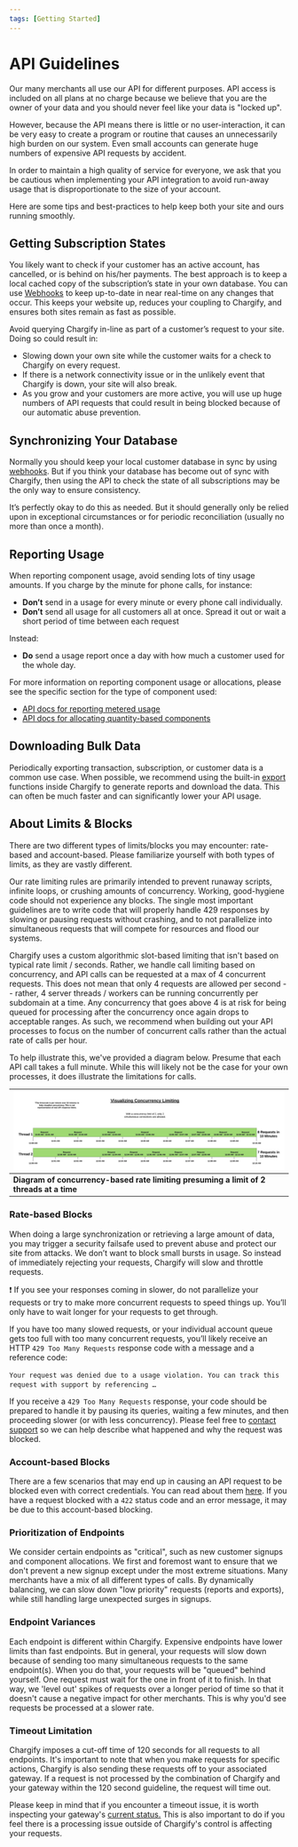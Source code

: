 ```yaml
---
tags: [Getting Started]
---
```


# API Guidelines

Our many merchants all use our API for different purposes. API access is included on all plans at no charge because we believe that you are the owner of your data and you should never feel like your data is "locked up".

However, because the API means there is little or no user-interaction, it can be very easy to create a program or routine that causes an unnecessarily high burden on our system. Even small accounts can generate huge numbers of expensive API requests by accident.

In order to maintain a high quality of service for everyone, we ask that you be cautious when implementing your API integration to avoid run-away usage that is disproportionate to the size of your account.

Here are some tips and best-practices to help keep both your site and ours running smoothly.

## Getting Subscription States

You likely want to check if your customer has an active account, has cancelled, or is behind on his/her payments. The best approach is to keep a local cached copy of the subscription’s state in your own database. You can use [Webhooks](../../reference/Chargify-API.v1.yaml/paths/~1endpoints.json/post) to keep up-to-date in near real-time on any changes that occur. This keeps your website up, reduces your coupling to Chargify, and ensures both sites remain as fast as possible.

Avoid querying Chargify in-line as part of a customer’s request to your site. Doing so could result in:

+ Slowing down your own site while the customer waits for a check to Chargify on every request.
+ If there is a network connectivity issue or in the unlikely event that Chargify is down, your site will also break.
+ As you grow and your customers are more active, you will use up huge numbers of API requests that could result in being blocked because of our automatic abuse prevention.

## Synchronizing Your Database

Normally you should keep your local customer database in sync by using [webhooks](../../reference/Chargify-API.v1.yaml/paths/~1endpoints.json/post). But if you think your database has become out of sync with Chargify, then using the API to check the state of all subscriptions may be the only way to ensure consistency.

It’s perfectly okay to do this as needed. But it should generally only be relied upon in exceptional circumstances or for periodic reconciliation (usually no more than once a month).

## Reporting Usage

When reporting component usage, avoid sending lots of tiny usage amounts. If you charge by the minute for phone calls, for instance:

+ **Don’t** send in a usage for every minute or every phone call individually.
+ **Don’t** send all usage for all customers all at once. Spread it out or wait a short period of time between each request

Instead:

+ **Do** send a usage report once a day with how much a customer used for the whole day.

For more information on reporting component usage or allocations, please see the specific section for the type of component used:

+ [API docs for reporting metered usage](../../reference/Chargify-API.v1.yaml/paths/~1subscriptions~1%7Bsubscription_id%7D~1components~1%7Bcomponent_id%7D~1usages.json/post)
+ [API docs for allocating quantity-based components](../../reference/Chargify-API.v1.yaml/paths/~1subscriptions~1%7Bsubscription_id%7D~1components~1%7Bcomponent_id%7D~1allocations.json/post)

## Downloading Bulk Data

Periodically exporting transaction, subscription, or customer data is a common use case. When possible, we recommend using the built-in [export](https://help.chargify.com/reports/exporting-data.html) functions inside Chargify to generate reports and download the data. This can often be much faster and can significantly lower your API usage.

## About Limits & Blocks

There are two different types of limits/blocks you may encounter: rate-based and account-based. Please familiarize yourself with both types of limits, as they are vastly different.

Our rate limiting rules are primarily intended to prevent runaway scripts, infinite loops, or crushing amounts of concurrency. Working, good-hygiene code should not experience any blocks. The single most important guidelines are to write code that will properly handle 429 responses by slowing or pausing requests without crashing, and to not parallelize into simultaneous requests that will compete for resources and flood our systems.

Chargify uses a custom algorithmic slot-based limiting that isn't based on typical rate limit / seconds. Rather, we handle call limiting based on concurrency, and API calls can be requested at a max of 4 concurrent requests. This does not mean that only 4 requests are allowed per second -- rather, 4 server threads / workers can be running concurrently per subdomain at a time. Any concurrency that goes above 4 is at risk for being queued for processing after the concurrency once again drops to acceptable ranges. As such, we recommend when building out your API processes to focus on the number of concurrent calls rather than the actual rate of calls per hour.

To help illustrate this, we've provided a diagram below. Presume that each API call takes a full minute. While this will likely not be the case for your own processes, it does illustrate the limitations for calls.

| ![Concurrency Graphic](../../assets/images/docs/getting-started/API-Guidelines.md/concurrency_graphic.jpg) |
| -- |
| **Diagram of concurrency-based rate limiting presuming a limit of 2 threads at a time** |

### Rate-based Blocks

When doing a large synchronization or retrieving a large amount of data, you may trigger a security failsafe used to prevent abuse and protect our site from attacks. We don’t want to block small bursts in usage. So instead of immediately rejecting your requests, Chargify will slow and throttle requests.

❗️ If you see your responses coming in slower, do not parallelize your requests or try to make more concurrent requests to speed things up. You’ll only have to wait longer for your requests to get through.

If you have too many slowed requests, or your individual account queue gets too full with too many concurrent requests, you’ll likely receive an HTTP `429 Too Many Requests` response code with a message and a reference code:

`Your request was denied due to a usage violation. You can track this request with support by referencing …`

If you receive a `429 Too Many Requests` response, your code should be prepared to handle it by pausing its queries, waiting a few minutes, and then proceeding slower (or with less concurrency). Please feel free to [contact support](https://chargify.zendesk.com/hc/en-us/requests/new) so we can help describe what happened and why the request was blocked.

### Account-based Blocks

There are a few scenarios that may end up in causing an API request to be blocked even with correct credentials. You can read about them [here](../../reference/Chargify-API.v1.yaml#api-access-limitations). If you have a request blocked with a `422` status code and an error message, it may be due to this account-based blocking.


### Prioritization of Endpoints

We consider certain endpoints as "critical", such as new customer signups and component allocations.  We first and foremost want to ensure that we don't prevent a new signup except under the most extreme situations.  Many merchants have a mix of all different types of calls.  By dynamically balancing, we can slow down "low priority" requests (reports and exports), while still handling large unexpected surges in signups.

### Endpoint Variances

Each endpoint is different within Chargify. Expensive endpoints have lower limits than fast endpoints. But in general, your requests will slow down because of sending too many simultaneous requests to the same endpoint(s). When you do that, your requests will be "queued" behind yourself. One request must wait for the one in front of it to finish. In that way, we 'level out' spikes of requests over a longer period of time so that it doesn't cause a negative impact for other merchants. This is why you'd see requests be processed at a slower rate.

### Timeout Limitation

Chargify imposes a cut-off time of 120 seconds for all requests to all endpoints. It's important to note that when you make requests for specific actions, Chargify is also sending these requests off to your associated gateway. If a request is not processed by the combination of Chargify and your gateway within the 120 second guideline, the request will time out. 

Please keep in mind that if you encounter a timeout issue, it is worth inspecting your gateway's [current status.](https://help.chargify.com/payment-gateways/gateway-documentation.html) This is also important to do if you feel there is a processing issue outside of Chargify's control is affecting your requests. 

